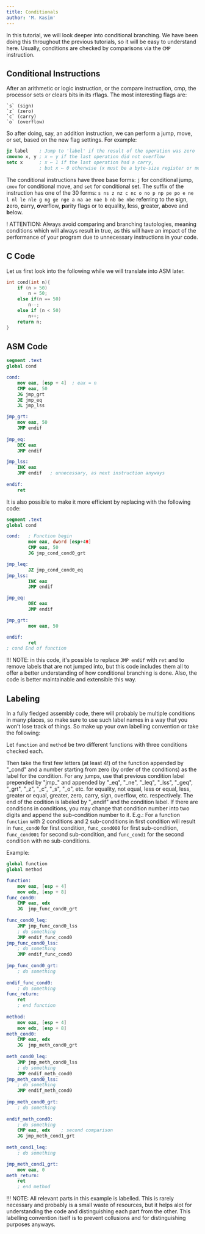 ```yaml
---
title: Conditionals
author: 'M. Kasim'
---
```


In this tutorial, we will look deeper into conditional branching. We have been doing this throughout the previous tutorials, so it will be easy to understand here. Usually, conditions are checked by comparisons via the `CMP` instruction.

## Conditional Instructions
After an arithmetic or logic instruction, or the compare instruction, cmp, the processor sets or clears bits in its rflags. The most interesting flags are:

    `s` (sign)
    `z` (zero)
    `c` (carry)
    `o` (overflow) 

So after doing, say, an addition instruction, we can perform a jump, move, or set, based on the new flag settings. For example:
```nasm
jz label	; Jump to 'label' if the result of the operation was zero
cmovno x, y	; x ← y if the last operation did not overflow
setc x		; x ← 1 if the last operation had a carry, 
			; but x ← 0 otherwise (x must be a byte-size register or memory location)
```

The conditional instructions have three base forms: `j` for conditional jump, `cmov` for conditional move, and `set` for conditional set. The suffix of the instruction has one of the 30 forms: `s ns z nz c nc o no p np pe po e ne l nl le nle g ng ge nge a na ae nae b nb be nbe` referring to the **s**ign, **z**ero, **c**arry, **o**verflow, **p**arity flags or to **e**quality, **l**ess, **g**reater, **a**bove and **b**elow. 

! ATTENTION: Always avoid comparing and branching tautologies, meaning conditions which will always result in true, as this will have an impact of the performance of your program due to unnecessary instructions in your code.


## C Code
Let us first look into the following while we will translate into ASM later.

```C
int cond(int n){
    if (n > 50)
        n = 50;
    else if(n == 50)
        n--;
    else if (n < 50)
        n++;
    return n;
}
```


## ASM Code
```nasm
segment .text
global cond

cond:
	mov eax, [esp + 4]	; eax = n
    CMP eax, 50
    JG jmp_grt
    JE jmp_eq
    JL jmp_lss

jmp_grt:
	mov eax, 50
    JMP endif
    
jmp_eq:
	DEC eax
    JMP endif

jmp_lss:
	INC eax
    JMP endif	; unnecessary, as next instruction anyways
    
endif:
	ret
```

It is also possible to make it more efficient by replacing with the following code:

```nasm
segment .text
global cond

cond:   ; Function begin
		mov eax, dword [esp+4H] 
        CMP eax, 50 
        JG jmp_cond_cond0_grt

jmp_leq:  
		JZ jmp_cond_cond0_eq
jmp_lss:
        INC eax
        JMP endif

jmp_eq:  
		DEC eax
        JMP endif 

jmp_grt:
        mov eax, 50

endif:
		ret
; cond End of function
```

!!! NOTE: in this code, it's possible to replace `JMP endif` with `ret` and to remove labels that are not jumped into,  but this code includes them all to offer a better understanding of how conditional branching is done. Also, the code is better maintainable and extensible this way. 


## Labeling
In a fully fledged assembly code, there will probably be multiple conditions in many places, so make sure to use such label names in a way that you won't lose track of things. So make up your own labelling convention or take the following:

Let `function` and `method` be two different functions with three conditions checked each.

Then take the first few letters (at least 4!) of the function appended by "\_cond" and a number starting from zero (by order of the conditions) as the label for the condition. For any jumps, use that previous condition label prepended by "jmp\_" and appended by "\_eq", "\_ne", "\_leq", "\_lss", "\_geq", "\_grt", "\_z", "\_c", "\_s", "\_o", etc. for equality, not equal, less or equal, less, greater or equal, greater, zero, carry, sign, overflow, etc. respectively. The end of the codition is labeled by "\_endif" and the condition label.
If there are conditions in conditions, you may change that condition number into two digits and append the sub-condition number to it. E.g.: For a function `function` with 2 conditions and 2 sub-conditions in first condition will result in `func_cond0` for first condition, `func_cond000` for first sub-condition, `func_cond001` for second sub-condition, and `func_cond1` for the second condition with no sub-conditions.

Example:

```nasm
global function
global method

function:
	mov eax, [esp + 4]
    mov edx, [esp + 8]
func_cond0:
    CMP eax, edx
    JG	jmp_func_cond0_grt
    
func_cond0_leq:
	JMP jmp_func_cond0_lss
	; do something
    JMP	endif_func_cond0
jmp_func_cond0_lss:
	; do something
    JMP	endif_func_cond0
    
jmp_func_cond0_grt:
	; do something
    
endif_func_cond0:
    ; do something
func_return:
    ret
    ; end function
    
method:
    mov eax, [esp + 4]
    mov edx, [esp + 8]
meth_cond0:
    CMP eax, edx
    JG	jmp_meth_cond0_grt
    
meth_cond0_leq:
	JMP jmp_meth_cond0_lss
	; do something
    JMP	endif_meth_cond0
jmp_meth_cond0_lss:
	; do something
    JMP	endif_meth_cond0
    
jmp_meth_cond0_grt:
	; do something
    
endif_meth_cond0:
    ; do something
    CMP eax, edx	; second comparison
    JG jmp_meth_cond1_grt
    
meth_cond1_leq:
	; do something

jmp_meth_cond1_grt:
	mov eax, 0
meth_return:
    ret
    ; end method
```

!!! NOTE: All relevant parts in this example is labelled. This is rarely necessary and probably is a small waste of resources, but it helps alot for understanding the code and distinguishing each part from the other. This labelling convention itself is to prevent collusions and for distinguishing purposes anyways.

